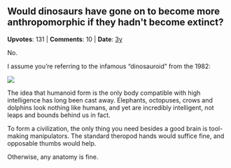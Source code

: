 ## Would dinosaurs have gone on to become more anthropomorphic if they hadn't become extinct?
    
**Upvotes**: 131 | **Comments**: 10 | **Date**: [3y](https://www.quora.com/Would-dinosaurs-have-gone-on-to-become-more-anthropomorphic-if-they-hadnt-become-extinct/answer/Gary-Meaney)

No.

I assume you’re referring to the infamous “dinosauroid” from the 1982:

![](https://qph.fs.quoracdn.net/main-qimg-a23ea87a56b42a8d7d3d334001b6e155-lq)

The idea that humanoid form is the only body compatible with high intelligence has long been cast away. Elephants, octopuses, crows and dolphins look nothing like humans, and yet are incredibly intelligent, not leaps and bounds behind us in fact.

To form a civilization, the only thing you need besides a good brain is tool-making manipulators. The standard theropod hands would suffice fine, and opposable thumbs would help.

Otherwise, any anatomy is fine.

